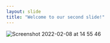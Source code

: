 ```yaml
---
layout: slide
title: "Welcome to our second slide!"
---
```

![Screenshot 2022-02-08 at 14 55 46](https://user-images.githubusercontent.com/98605194/153373657-ae333e37-790f-49e9-b395-8a515a5f44fd.png)


